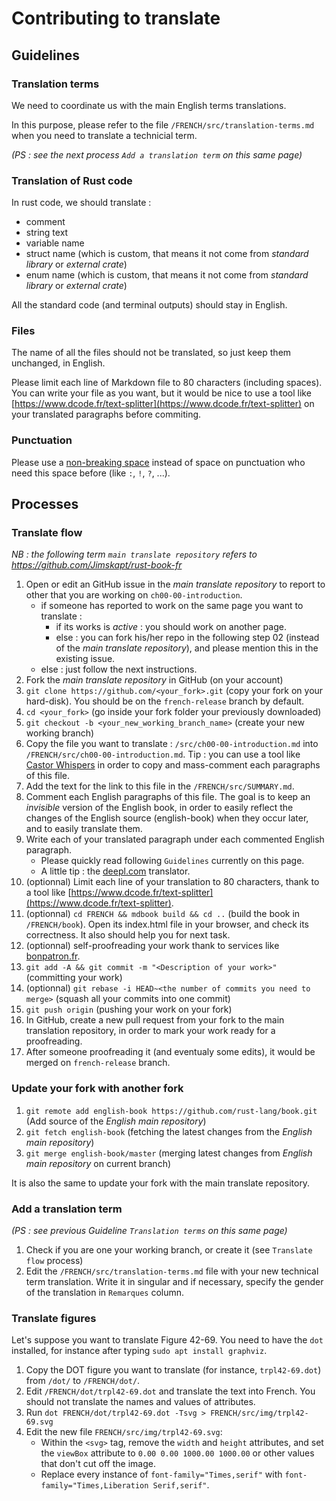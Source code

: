 # Contributing to translate

## Guidelines

### Translation terms

We need to coordinate us with the main English terms translations.

In this purpose, please refer to the file `/FRENCH/src/translation-terms.md`
when you need to translate a technicial term.

*(PS : see the next process `Add a translation term` on this same page)*

### Translation of Rust code

In rust code, we should translate :

- comment
- string text
- variable name
- struct name (which is custom, that means it not come from *standard library*
  or *external crate*)
- enum name (which is custom, that means it not come from *standard library*
  or *external crate*)

All the standard code (and terminal outputs) should stay in English.

### Files

The name of all the files should not be translated, so just keep them unchanged,
in English.

Please limit each line of Markdown file to 80 characters (including spaces). You
can write your file as you want, but it would be nice to use a tool like
[https://www.dcode.fr/text-splitter](https://www.dcode.fr/text-splitter) on your
translated paragraphs before commiting.

### Punctuation

Please use a [non-breaking space](https://en.wikipedia.org/wiki/Non-breaking_space)
instead of space on punctuation who need this space before (like `:`, `!`, `?`,
...).

## Processes

### Translate flow

*NB : the following term `main translate repository` refers to
<https://github.com/Jimskapt/rust-book-fr>*

01. Open or edit an GitHub issue in the *main translate repository* to report to
    other that you are working on `ch00-00-introduction`.
      - if someone has reported to work on the same page you want to translate :
        - if its works is *active* : you should work on another page.
        - else : you can fork his/her repo in the following step 02 (instead of
          the *main translate repository*), and please mention this in the
          existing issue.
      - else : just follow the next instructions.
02. Fork the *main translate repository* in GitHub (on your account)
03. `git clone https://github.com/<your_fork>.git`
    (copy your fork on your hard-disk). You should be on the `french-release`
    branch by default.
04. `cd <your_fork>` (go inside your fork folder your previously downloaded)
05. `git checkout -b <your_new_working_branch_name>` (create your new working
    branch)
06. Copy the file you want to translate : `/src/ch00-00-introduction.md` into
    `/FRENCH/src/ch00-00-introduction.md`. Tip : you can use a tool like
    [Castor Whispers](https://github.com/Jimskapt/castor_whispers) in order to
    copy and mass-comment each paragraphs of this file.
07. Add the text for the link to this file in the `/FRENCH/src/SUMMARY.md`.
08. Comment each English paragraphs of this file. The goal is to keep an
    *invisible* version of the English book, in order to easily reflect the
    changes of the English source (english-book) when they occur later, and to
    easily translate them.
09. Write each of your translated paragraph under each commented English
    paragraph.
      - Please quickly read following `Guidelines` currently on this page.
      - A little tip : the [deepl.com](https://www.deepl.com/) translator.
10. (optionnal) Limit each line of your translation to 80 characters, thank to a
    tool like
    [https://www.dcode.fr/text-splitter](https://www.dcode.fr/text-splitter).
11. (optionnal) `cd FRENCH && mdbook build && cd ..` (build the book in
    `/FRENCH/book`). Open its index.html file in your browser, and check its
    correctness. It also should help you for next task.
12. (optionnal) self-proofreading your work thank to services like
    [bonpatron.fr](https://bonpatron.com).
13. `git add -A && git commit -m "<Description of your work>"` (committing your
    work)
14. (optionnal) `git rebase -i HEAD~<the number of commits you need to merge>`
    (squash all your commits into one commit)
15. `git push origin` (pushing your work on your fork)
16. In GitHub, create a new pull request from your fork to the main translation
    repository, in order to mark your work ready for a proofreading.
17. After someone proofreading it (and eventualy some edits), it would be
    merged on `french-release` branch.

### Update your fork with another fork

01. `git remote add english-book https://github.com/rust-lang/book.git`
    (Add source of the *English main repository*)
02. `git fetch english-book` (fetching the latest changes from the *English main
    repository*)
03. `git merge english-book/master` (merging latest changes from *English main
    repository* on current branch)

It is also the same to update your fork with the main translate repository.

### Add a translation term

*(PS : see previous Guideline `Translation terms` on this same page)*

01. Check if you are one your working branch, or create it (see `Translate flow`
    process)
02. Edit the `/FRENCH/src/translation-terms.md` file with your new technical
    term translation. Write it in singular and if necessary, specify the gender
    of the translation in `Remarques` column.

### Translate figures

Let's suppose you want to translate Figure 42-69.
You need to have the `dot` installed, for instance after typing
`sudo apt install graphviz`.

01. Copy the DOT figure you want to translate (for instance, `trpl42-69.dot`)
    from `/dot/` to `/FRENCH/dot/`.
02. Edit `/FRENCH/dot/trpl42-69.dot` and translate the text into French.
    You should not translate the names and values of attributes.
03. Run `dot FRENCH/dot/trpl42-69.dot -Tsvg > FRENCH/src/img/trpl42-69.svg`
04. Edit the new file `FRENCH/src/img/trpl42-69.svg`:
    - Within the `<svg>` tag, remove the `width` and `height` attributes, and
      set the `viewBox` attribute to `0.00 0.00 1000.00 1000.00` or other values
      that don't cut off the image.
    - Replace every instance of `font-family="Times,serif"` with
      `font-family="Times,Liberation Serif,serif"`.
